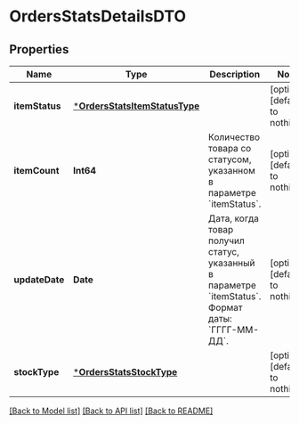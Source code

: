 # OrdersStatsDetailsDTO


## Properties
Name | Type | Description | Notes
------------ | ------------- | ------------- | -------------
**itemStatus** | [***OrdersStatsItemStatusType**](OrdersStatsItemStatusType.md) |  | [optional] [default to nothing]
**itemCount** | **Int64** | Количество товара со статусом, указанном в параметре &#x60;itemStatus&#x60;. | [optional] [default to nothing]
**updateDate** | **Date** | Дата, когда товар получил статус, указанный в параметре &#x60;itemStatus&#x60;.  Формат даты: &#x60;ГГГГ-ММ-ДД&#x60;.  | [optional] [default to nothing]
**stockType** | [***OrdersStatsStockType**](OrdersStatsStockType.md) |  | [optional] [default to nothing]


[[Back to Model list]](../README.md#models) [[Back to API list]](../README.md#api-endpoints) [[Back to README]](../README.md)


